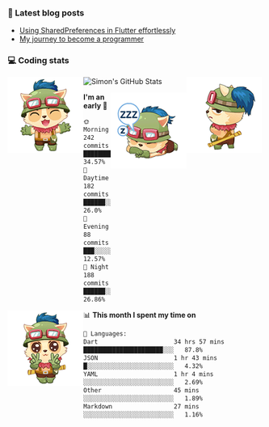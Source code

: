 ### 📘 Latest blog posts

<!-- BLOG-POST-LIST:START -->
- [Using SharedPreferences in Flutter effortlessly](http://blog.simonit.dev/2020/07/15/Using-SharedPreferences-in-Flutter-effortlessly/)
- [My journey to become a programmer](http://blog.simonit.dev/2018/07/14/My-journey-to-become-a-programmer/)
<!-- BLOG-POST-LIST:END -->

### 💻 Coding stats
<img align="right" src="https://raw.githubusercontent.com/simonpham/simonpham/master/assets/images/6kiur.gif" >


<img align="left" src="https://raw.githubusercontent.com/simonpham/simonpham/master/assets/images/5kiur.gif" >

![Simon's GitHub Stats](https://github-readme-stats-obu2qdcs2.vercel.app/api?username=simonpham)

<img align="right" src="https://raw.githubusercontent.com/simonpham/simonpham/master/assets/images/4kiur.gif" >

<!--START_SECTION:waka-->
**I'm an early 🐤** 

```text
🌞 Morning    242 commits    ████████░░░░░░░░░░░░░░░░░   34.57% 
🌆 Daytime    182 commits    ██████░░░░░░░░░░░░░░░░░░░   26.0% 
🌃 Evening    88 commits     ███░░░░░░░░░░░░░░░░░░░░░░   12.57% 
🌙 Night      188 commits    ██████░░░░░░░░░░░░░░░░░░░   26.86%

```


<img align="left" src="https://raw.githubusercontent.com/simonpham/simonpham/master/assets/images/19kiur.gif" >📊 **This month I spent my time on** 

```text
💬 Languages: 
Dart                     34 hrs 57 mins      ██████████████████████░░░   87.8% 
JSON                     1 hr 43 mins        █░░░░░░░░░░░░░░░░░░░░░░░░   4.32% 
YAML                     1 hr 4 mins         ░░░░░░░░░░░░░░░░░░░░░░░░░   2.69% 
Other                    45 mins             ░░░░░░░░░░░░░░░░░░░░░░░░░   1.89% 
Markdown                 27 mins             ░░░░░░░░░░░░░░░░░░░░░░░░░   1.16%

```


<!--END_SECTION:waka-->
